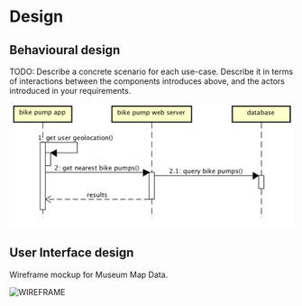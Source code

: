 # Design

## Behavioural design
TODO: Describe a concrete scenario for each use-case. 
Describe it in terms of interactions between the components introduces above, and the actors introduced in your requirements.

![Insert your Interaction/Sequence Diagrams for each use-case here.](images/sequence.png)

## User Interface design
Wireframe mockup for Museum Map Data.

![WIREFRAME](https://user-images.githubusercontent.com/116878977/208084953-b898d27c-d399-4c7d-84f1-3db6a32ddba3.png)
